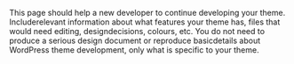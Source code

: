 This page should help a new developer to continue developing your theme. Includerelevant information about what features your theme has, files that would need editing, designdecisions, colours, etc. You do not need to produce a serious design document or reproduce basicdetails about WordPress theme development, only what is specific to your theme.